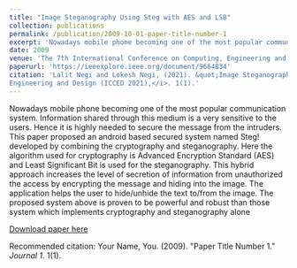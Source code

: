 ```yaml
---
title: "Image Steganography Using Steg with AES and LSB"
collection: publications
permalink: /publication/2009-10-01-paper-title-number-1
excerpt: 'Nowadays mobile phone becoming one of the most popular communication system. Information shared through this medium is a very sensitive to the users. Hence it is highly needed to secure the message from the intruders. This paper proposed an android based secured system named Steg! developed by combining the cryptography and steganography. Here the algorithm used for cryptography is Advanced Encryption Standard (AES) and Least Significant Bit is used for the steganography. This hybrid approach increases the level of secretion of information from unauthorized the access by encrypting the message and hiding into the image. The application helps the user to hide/unhide the text to/from the image. The proposed system above is proven to be powerful and robust than those system which implements cryptography and steganography alone'
date: 2009
venue: 'The 7th International Conference on Computing, Engineering and Design (ICCED 2021)'
paperurl: 'https://ieeexplore.ieee.org/document/9664834'
citation: 'Lalit Negi and Lokesh Negi, (2021). &quot;Image Steganography Using Steg with AES and LSB.&quot; <i>The 7th International Conference on Computing,
Engineering and Design (ICCED 2021),</i>. 1(1).'
---
```

Nowadays mobile phone becoming one of the most popular communication system. Information shared through this medium is a very sensitive to the users. Hence it is highly needed to secure the message from the intruders. This paper proposed an android based secured system named Steg! developed by combining the cryptography and steganography. Here the algorithm used for cryptography is Advanced Encryption Standard (AES) and Least Significant Bit is used for the steganography. This hybrid approach increases the level of secretion of information from unauthorized the access by encrypting the message and hiding into the image. The application helps the user to hide/unhide the text to/from the image. The proposed system above is proven to be powerful and robust than those system which implements cryptography and steganography alone

[Download paper here](https://ieeexplore.ieee.org/document/9664834)

Recommended citation: Your Name, You. (2009). "Paper Title Number 1." <i>Journal 1</i>. 1(1).
